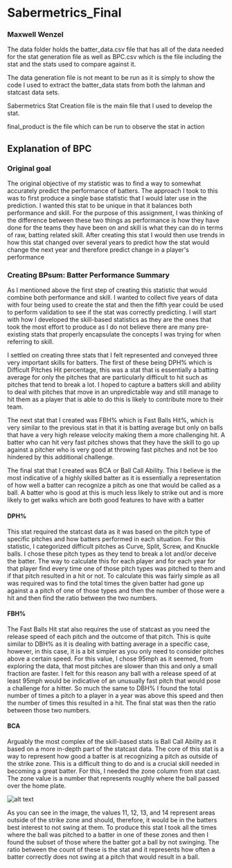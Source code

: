 # Sabermetrics_Final
### Maxwell Wenzel

The data folder holds the batter_data.csv file that has all of the data needed for the stat generation file as well as BPC.csv which is the file including the stat and the stats used to compare against it.

The data generation file is not meant to be run as it is simply to show the code I used to extract the batter_data stats from both the lahman and statcast data sets.

Sabermetrics Stat Creation file is the main file that I used to develop the stat.

final_product is the file which can be run to observe the stat in action 


## Explanation of BPC

### Original goal
The original objective of my statistic was to find a way to somewhat accurately predict the performance of batters. The approach I took to this was to first produce a single base statistic that I would later use in the prediction. I wanted this stat to be unique in that it balances both performance and skill. For the purpose of this assignment, I was thinking of the difference between these two things as performance is how they have done for the teams they have been on and skill is what they can do in terms of raw, batting related skill. After creating this stat I would then use trends in how this stat changed over several years to predict how the stat would change the next year and therefore predict change in a player's performance

### Creating BPsum: Batter Performance Summary

As I mentioned above the first step of creating this statistic that would combine both performance and skill. I wanted to collect five years of data with four being used to create the stat and then the fifth year could be used to perform validation to see if the stat was correctly predicting. I will start with how I developed the skill-based statistics as they are the ones that took the most effort to produce as I do not believe there are many pre-existing stats that properly encapsulate the concepts I was trying for when referring to skill.

I settled on creating three stats that I felt represented and conveyed three very important skills for batters. The first of these being DPH% which is Difficult Pitches Hit percentage, this was a stat that is essentially a batting average for only the pitches that are particularly difficult to hit such as pitches that tend to break a lot. I hoped to capture a batters skill and ability to deal with pitches that move in an unpredictable way and still manage to hit them as a player that is able to do this is likely to contribute more to their team.

The next stat that I created was FBH% which is Fast Balls Hit%, which is very similar to the previous stat in that it is batting average but only on balls that have a very high release velocity making them a more challenging hit.  A batter who can hit very fast pitches shows that they have the skill to go up against a pitcher who is very good at throwing fast pitches and not be too hindered by this additional challenge. 

The final stat that I created was BCA or Ball Call Ability. This I believe is the most indicative of a highly skilled batter as it is essentially a representation of how well a batter can recognize a pitch as one that would be called as a ball. A batter who is good at this is much less likely to strike out and is more likely to get walks which are both good features to have with a batter

#### DPH%

This stat required the statcast data as it was based on the pitch type of specific pitches and how batters performed in each situation. For this statistic, I categorized difficult pitches as Curve, Split, Screw, and Knuckle balls. I chose these pitch types as they tend to break a lot and/or deceive the batter. The way to calculate this for each player and for each year for that player find every time one of those pitch types was pitched to them and if that pitch resulted in a hit or not. To calculate this was fairly simple as all was required was to find the total times the given batter had gone up against a a pitch of one of those types and then the number of those were a hit and then find the ratio between the two numbers. 

#### FBH%

The Fast Balls Hit stat also requires the use of statcast as you need the release speed of each pitch and the outcome of that pitch. This is quite similar to DBH% as it is dealing with batting average in a specific case, however, in this case, it is a bit simpler as you only need to consider pitches above a certain speed. For this value, I chose 95mph as it seemed, from exploring the data, that most pitches are slower than this and only a small fraction are faster. I felt for this reason any ball with a release speed of at least 95mph would be indicative of an unusually fast pitch that would pose a challenge for a hitter. So much the same to DBH% I found the total number of times a pitch to a player in a year was above this speed and then the number of times this resulted in a hit. The final stat was then the ratio between those two numbers.

#### BCA

Arguably the most complex of the skill-based stats is Ball Call Ability as it based on a more in-depth part of the statcast data. The core of this stat is a way to represent how good a batter is at recognizing a pitch as outside of the strike zone. This is a difficult thing to do and is a crucial skill needed in becoming a great batter. For this, I needed the zone column from stat cast. The zone value is a number that represents roughly where the ball passed over the home plate. 

![alt text](https://baseballsavant.mlb.com/sections/statcast_search_v2/images/zones.png "Image From BaseballSavant")

As you can see in the image, the values 11, 12, 13, and 14 represent areas outside of the strike zone and should, therefore, it would be in the batters best interest to not swing at them. To produce this stat I took all the times where the ball was pitched to a batter in one of these zones and then I found the subset of those where the batter got a ball by not swinging. The ratio between the count of these is the stat and it represents how often a batter correctly does not swing at a pitch that would result in a ball. 

